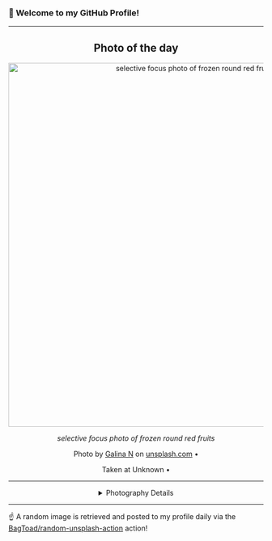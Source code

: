 ### 👋 Welcome to my GitHub Profile!

----
<div align="center">

## Photo of the day
  
  <a href="https://unsplash.com/photos/selective-focus-photo-of-frozen-round-red-fruits-AgWVcQz1bOA"><img width="720" src="https://images.unsplash.com/photo-1484313544071-4d67c88b99be?crop=entropy&cs=tinysrgb&fit=max&fm=jpg&ixid=M3w1OTQ0OTd8MHwxfHJhbmRvbXx8fHx8fHx8fDE3MjAxNTk3MTR8&ixlib=rb-4.0.3&q=80&w=1080" alt="selective focus photo of frozen round red fruits"></a>
  
  <em>selective focus photo of frozen round red fruits</em>
  
  <em></em>

  Photo by [Galina N](null) on [unsplash.com](https://unsplash.com/) • 
  
  Taken at Unknown • 
  
  ---
  
<details>
<summary>Photography Details</summary>
  
| Parameter     | Value |
| ------------- | ----- |
| Camera Model  | ILCE-5000 |
| Exposure Time | 1/40 |
| Aperture      | 3.5 |
| Focal Length  | 50.0 |
| ISO           | 100 |
| Location      | Unknown (null) |
| Coordinates   | Latitude null, Longitude null |

</details>

</div>

----

☝️ A random image is retrieved and posted to my profile daily via the [BagToad/random-unsplash-action](https://github.com/BagToad/random-unsplash-action) action!
